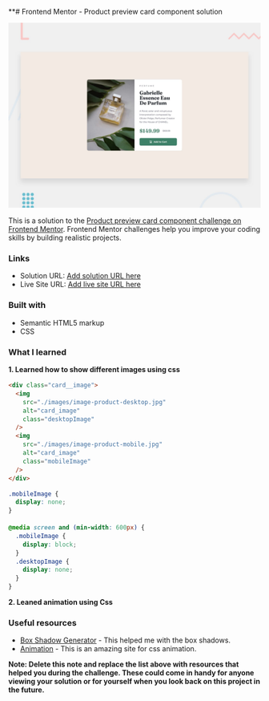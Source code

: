 \*\*# Frontend Mentor - Product preview card component solution

![Design preview for the Product preview card component coding challenge](./design/desktop-preview.jpg)

This is a solution to the [Product preview card component challenge on Frontend Mentor](https://www.frontendmentor.io/challenges/product-preview-card-component-GO7UmttRfa). Frontend Mentor challenges help you improve your coding skills by building realistic projects.

### Links

- Solution URL: [Add solution URL here](https://your-solution-url.com)
- Live Site URL: [Add live site URL here](https://your-live-site-url.com)

### Built with

- Semantic HTML5 markup
- CSS

### What I learned

**1. Learned how to show different images using css**

```html
<div class="card__image">
  <img
    src="./images/image-product-desktop.jpg"
    alt="card_image"
    class="desktopImage"
  />
  <img
    src="./images/image-product-mobile.jpg"
    alt="card_image"
    class="mobileImage"
  />
</div>
```

```css
.mobileImage {
  display: none;
}

@media screen and (min-width: 600px) {
  .mobileImage {
    display: block;
  }
  .desktopImage {
    display: none;
  }
}
```

**2. Leaned animation using Css**

### Useful resources

- [Box Shadow Generator](https://getcssscan.com/css-box-shadow-examples) - This helped me with the box shadows.
- [Animation](https://animista.net/play/text/tracking-in/tracking-in-expand) - This is an amazing site for css animation.

**Note: Delete this note and replace the list above with resources that helped you during the challenge. These could come in handy for anyone viewing your solution or for yourself when you look back on this project in the future.**
